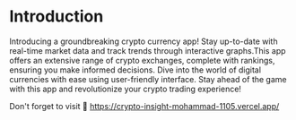 # Introduction

Introducing a groundbreaking crypto currency app! Stay up-to-date with real-time market data and track trends through interactive graphs.This app offers an extensive range of crypto exchanges, complete with rankings, ensuring you make informed decisions. Dive into the world of digital currencies with ease using user-friendly interface. Stay ahead of the game with this app and revolutionize your crypto trading experience!

Don't forget to visit 🤍
https://crypto-insight-mohammad-1105.vercel.app/
